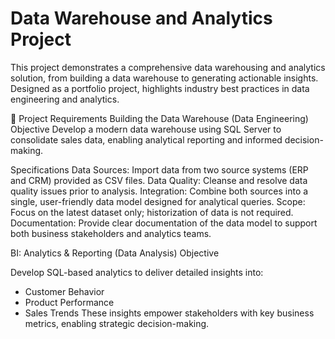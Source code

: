 # Data Warehouse and Analytics Project
This project demonstrates a comprehensive data warehousing and analytics solution, from building a data warehouse to generating actionable insights. Designed as a portfolio project, highlights industry best practices in data engineering and analytics.

🚀 Project Requirements
Building the Data Warehouse (Data Engineering)
Objective
Develop a modern data warehouse using SQL Server to consolidate sales data, enabling analytical reporting and informed decision-making.

Specifications
Data Sources: Import data from two source systems (ERP and CRM) provided as CSV files.
Data Quality: Cleanse and resolve data quality issues prior to analysis.
Integration: Combine both sources into a single, user-friendly data model designed for analytical queries.
Scope: Focus on the latest dataset only; historization of data is not required.
Documentation: Provide clear documentation of the data model to support both business stakeholders and analytics teams.

BI: Analytics & Reporting (Data Analysis)
Objective

Develop SQL-based analytics to deliver detailed insights into:
 - Customer Behavior
 - Product Performance
 - Sales Trends
These insights empower stakeholders with key business metrics, enabling strategic decision-making.
